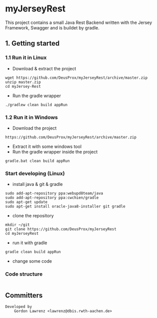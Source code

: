 # myJerseyRest

This project contains a small Java Rest Backend written with the Jersey Framework, Swagger and is buildet by gradle.

## 1. Getting started
### 1.1 Run it in Linux
* Download & extract the project
```
wget https://github.com/DeusProx/myJerseyRest/archive/master.zip
unzip master.zip
cd myJersey-Rest
```
* Run the gradle wrapper
```
./gradlew clean build appRun
```

### 1.2 Run it in Windows
* Download the project
```
https://github.com/DeusProx/myJerseyRest/archive/master.zip
```
* Extract it with some windows tool
* Run the gradle wrapper inside the project
```
gradle.bat clean build appRun
```

### Start developing (Linux)
* install java & git & gradle
```
sudo add-apt-repository ppa:webupd8team/java
sudo add-apt-repository ppa:cwchien/gradle
sudo apt-get update
sudo apt-get install oracle-java8-installer git gradle
```
* clone the repository
```
mkdir ~/git
git clone https://github.com/DeusProx/myJerseyRest
cd myJerseyRest
```
* run it with gradle
```
gradle clean build appRun
```
* change some code

### Code structure
```
```
## Committers
```
Developed by
    Gordon Lawrenz <lawrenz@dbis.rwth-aachen.de>
```
